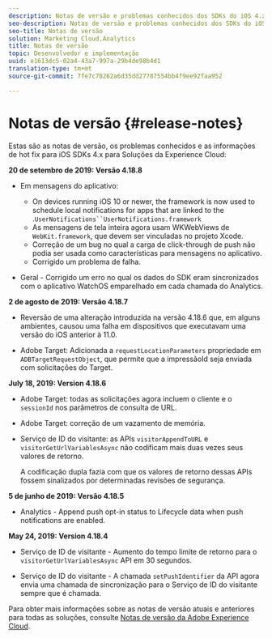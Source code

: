 ```yaml
---
description: Notas de versão e problemas conhecidos dos SDKs do iOS 4.x para as Soluções da Experience Cloud.
seo-description: Notas de versão e problemas conhecidos dos SDKs do iOS 4.x para as Soluções da Experience Cloud.
seo-title: Notas de versão
solution: Marketing Cloud,Analytics
title: Notas de versão
topic: Desenvolvedor e implementação
uuid: e1613dc5-02a4-43a7-997a-29b4de98b4d1
translation-type: tm+mt
source-git-commit: 7fe7c78262a6d35dd27787554bb4f9ee92faa952

---
```



# Notas de versão {#release-notes}

Estas são as notas de versão, os problemas conhecidos e as informações de hot fix para iOS SDKs 4.x para Soluções da Experience Cloud:

**20 de setembro de 2019: Versão 4.18.8**

* Em mensagens do aplicativo:

   * On devices running iOS 10 or newer, the  framework is now used to schedule local notifications for apps that are linked to the .`UserNotifications``UserNotifications.framework`
   * As mensagens de tela inteira agora usam WKWebViews de `WebKit.framework`, que devem ser vinculadas no projeto Xcode.
   * Correção de um bug no qual a carga de click-through de push não podia ser usada como características para mensagens no aplicativo.
   * Corrigido um problema de falha.

* Geral - Corrigido um erro no qual os dados do SDK eram sincronizados com o aplicativo WatchOS emparelhado em cada chamada do Analytics.

**2 de agosto de 2019: Versão 4.18.7**

* Reversão de uma alteração introduzida na versão 4.18.6 que, em alguns ambientes, causou uma falha em dispositivos que executavam uma versão do iOS anterior à 11.0.

* Adobe Target: Adicionada a `requestLocationParameters` propriedade em `ADBTargetRequestObject`, que permite que a impressãoId seja enviada com solicitações do Target.

**July 18, 2019: Version 4.18.6**

* Adobe Target: todas as solicitações agora incluem o cliente e o `sessionId` nos parâmetros de consulta de URL.
* Adobe Target: correção de um vazamento de memória.
* Serviço de ID do visitante: as APIs `visitorAppendToURL` e `visitorGetUrlVariablesAsync` não codificam mais duas vezes seus valores de retorno.

   A codificação dupla fazia com que os valores de retorno dessas APIs fossem sinalizados por determinadas revisões de segurança.

**5 de junho de 2019: Versão 4.18.5**

* Analytics - Append push opt-in status to Lifecycle data when push notifications are enabled.

**May 24, 2019: Version 4.18.4**

* Serviço de ID de visitante - Aumento do tempo limite de retorno para o
   `visitorGetUrlVariablesAsync` API em 30 segundos.

* Serviço de ID do visitante - A chamada `setPushIdentifier` da API agora envia uma chamada de sincronização para o Serviço de ID do visitante sempre que é chamada.

Para obter mais informações sobre as notas de versão atuais e anteriores para todas as soluções, consulte [Notas de versão da Adobe Experience Cloud](https://marketing.adobe.com/resources/help/en_US/whatsnew/).
